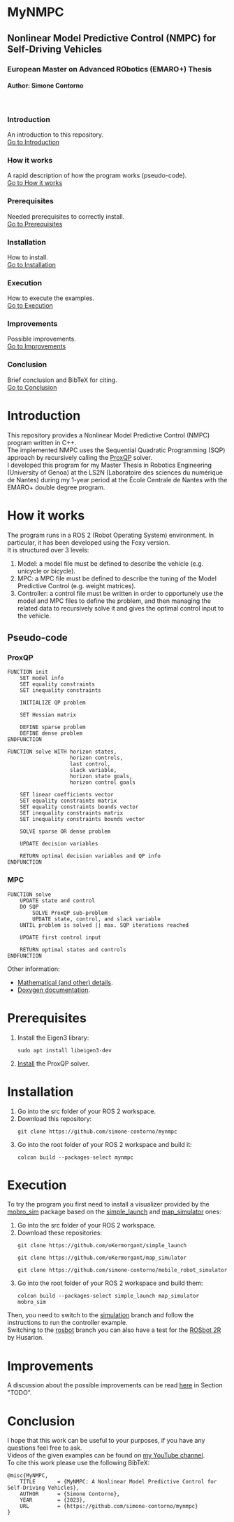 # MyNMPC
## Nonlinear Model Predictive Control (NMPC) for Self-Driving Vehicles
### European Master on Advanced RObotics (EMARO+) Thesis
#### Author: Simone Contorno

<br>

### Introduction
An introduction to this repository.<br>
[Go to Introduction](#intro)

### How it works
A rapid description of how the program works (pseudo-code).<br>
[Go to How it works](#how)

### Prerequisites
Needed prerequisites to correctly install.<br>
[Go to Prerequisites](#pre)

### Installation
How to install.<br>
[Go to Installation](#install)

### Execution
How to execute the examples.<br>
[Go to Execution](#exec)

### Improvements
Possible improvements.<br>
[Go to Improvements](#improve)

### Conclusion
Brief conclusion and BibTeX for citing.<br>
[Go to Conclusion](#con)

<a name="intro"></a>
# Introduction

This repository provides a Nonlinear Model Predictive Control (NMPC) program written in C++. <br>
The implemented NMPC uses the Sequential Quadratic Programming (SQP) approach by recursively calling the <a href="https://hal.inria.fr/hal-03683733/file/Yet_another_QP_solver_for_robotics_and_beyond.pdf">ProxQP</a> solver. <br>
I developed this program for my Master Thesis in Robotics Engineering (University of Genoa) at the LS2N (Laboratoire des sciences du numérique de Nantes) during my 1-year period at the École Centrale de Nantes with the EMARO+ double degree program. 

<a name="how"></a>
# How it works

The program runs in a ROS 2 (Robot Operating System) environment. In particular, it has been developed using the Foxy version. <br>
It is structured over 3 levels:
<ol>
    <li>Model: a model file must be defined to describe the vehicle (e.g. unicycle or bicycle).</li>
    <li>MPC: a MPC file must be defined to describe the tuning of the Model Predictive Control (e.g. weight matrices).</li>
    <li>Controller: a control file must be written in order to opportunely use the model and MPC files to define the problem, and then managing the related data to recursively solve it and gives the optimal control input to the vehicle.</li>
</ol>

## Pseudo-code

### ProxQP
<pre><code>FUNCTION init
    SET model info
    SET equality constraints
    SET inequality constraints

    INITIALIZE QP problem
    
    SET Hessian matrix
    
    DEFINE sparse problem
    DEFINE dense problem
ENDFUNCTION

FUNCTION solve WITH horizon states,
                    horizon controls,
                    last control,
                    slack variable,
                    horizon state goals,
                    horizon control goals

    SET linear coefficients vector
    SET equality constraints matrix
    SET equality constraints bounds vector
    SET inequality constraints matrix
    SET inequality constraints bounds vector

    SOLVE sparse OR dense problem

    UPDATE decision variables
    
    RETURN optimal decision variables and QP info
ENDFUNCTION
</code></pre>

### MPC
<pre><code>FUNCTION solve
    UPDATE state and control 
    DO SQP
        SOLVE ProxQP sub-problem
        UPDATE state, control, and slack variable 
    UNTIL problem is solved || max. SQP iterations reached

    UPDATE first control input 

    RETURN optimal states and controls
ENDFUNCTION
</code></pre>

Other information:
<ul>
    <li><a href="TODO">Mathematical (and other) details</a>.</li>
    <li><a href="https://simone-contorno.github.io/mynmpc/">Doxygen documentation</a>.</li>
</ul>

<a name="pre"></a>
# Prerequisites

<ol>
    <li>Install the Eigen3 library:
    <pre><code>sudo apt install libeigen3-dev</code></pre>
    </li>
    <li><a href="https://github.com/Simple-Robotics/proxsuite">Install</a> the ProxQP solver.<br></li>
</ol>

<a name="install"></a>
# Installation 

<ol>
    <li>Go into the src folder of your ROS 2 workspace.<br></li> 
    <li>Download this repository:
    <pre><code>git clone https://github.com/simone-contorno/mynmpc</code></pre>
    </li>
    <li>Go into the root folder of your ROS 2 workspace and build it: 
    <pre><code>colcon build --packages-select mynmpc</code></pre>
    </li>
</ol>

<a name="exec"></a>
# Execution

To try the program you first need to install a visualizer provided by the <a href="https://github.com/simone-contorno/mobro_sim">mobro_sim</a> package based on the <a href="https://github.com/oKermorgant/simple_launch">simple_launch</a> and <a href="https://github.com/oKermorgant/map_simulator">map_simulator</a> ones:<br>

<ol>
    <li>Go into the src folder of your ROS 2 workspace.</li> 
    <li>Download these repositories:
    <pre><code>git clone https://github.com/oKermorgant/simple_launch</code></pre>
    <pre><code>git clone https://github.com/oKermorgant/map_simulator</code></pre>
    <pre><code>git clone https://github.com/simone-contorno/mobile_robot_simulator</code></pre>
    </li>
    <li>Go into the root folder of your ROS 2 workspace and build them: 
    <pre><code>colcon build --packages-select simple_launch map_simulator mobro_sim</code></pre>
    </li>
</ol>

Then, you need to switch to the <a href="https://github.com/simone-contorno/mynmpc/tree/simulation">simulation</a> branch and follow the instructions to run the controller example. <br>
Switching to the <a href="https://github.com/simone-contorno/mynmpc/tree/rosbot">rosbot</a> branch you can also have a test for the <a href="https://husarion.com/manuals/rosbot/">ROSbot 2R</a> by Husarion.

<a name="improve"></a>
# Improvements

A discussion about the possible improvements can be read <a href="TODO">here</a> in Section "TODO".

<a name="con"></a>
# Conclusion
I hope that this work can be useful to your purposes, if you have any questions feel free to ask. <br>
Videos of the given examples can be found on <a href="https://www.youtube.com/playlist?list=PLXuiUDYHp72dNS846t7llz_p0f-Nf_IVd">my YouTube channel</a>. <br>
To cite this work please use the following BibTeX:

<pre><code>@misc{MyNMPC,
    TITLE       = {MyNMPC: A Nonlinear Model Predictive Control for Self-Driving Vehicles},
    AUTHOR      = {Simone Contorno},
    YEAR        = {2023},
    URL         = {https://github.com/simone-contorno/mynmpc}
}
</code></pre>
